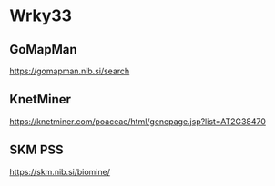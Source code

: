 # Wrky33
## GoMapMan
https://gomapman.nib.si/search
## KnetMiner
https://knetminer.com/poaceae/html/genepage.jsp?list=AT2G38470
## SKM PSS
https://skm.nib.si/biomine/
